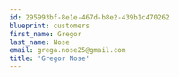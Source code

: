 ```yaml
---
id: 295993bf-8e1e-467d-b8e2-439b1c470262
blueprint: customers
first_name: Gregor
last_name: Nose
email: grega.nose25@gmail.com
title: 'Gregor Nose'
---
```


